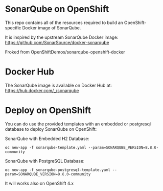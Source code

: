 # SonarQube on OpenShift
This repo contains all of the resources required to build an OpenShift-specific
Docker image of SonarQube.

It is inspired by the upstream SonarQube Docker image:
https://github.com/SonarSource/docker-sonarqube

Froked from OpenShiftDemos/sonarqube-openshift-docker

# Docker Hub

The SonarQube image is available on Docker Hub at: https://hub.docker.com/_/sonarqube

# Deploy on OpenShift
You can do use the provided templates with an embedded or postgresql database to deploy SonarQube on 
OpenShift:

SonarQube with Embedded H2 Database:

    oc new-app -f sonarqube-template.yaml --param=SONARQUBE_VERSION=8.8.0-community

SonarQube with PostgreSQL Database:

    oc new-app -f sonarqube-postgresql-template.yaml --param=SONARQUBE_VERSION=8.8.0-community
    
It will works also on OpenShift 4.x
